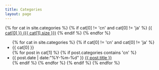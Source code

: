 ```yaml
---
title: Categories
layout: page
---
```


<div id='tag_cloud'>
{% for cat in site.categories %}
    {% if cat[0] != 'cn' and cat[0] != 'ja' %}
        <a href="#{{ cat[0] }}" title="{{ cat[0] }}" rel="{{ cat[1].size }}">{{ cat[0] }} ({{ cat[1].size }})</a>
    {% endif %}
{% endfor %}
</div>

<ul class="listing">
{% for cat in site.categories %}
   {% if cat[0] != 'cn' and cat[0] != 'ja' %}
    <li class="listing-seperator" id="{{ cat[0] }}">{{ cat[0] }}</li>
    {% for post in cat[1] %}
      {% if post.categories contains 'cn' %}
        <li class="listing-item">
        <time datetime="{{ post.date | date:"%Y-%m-%d" }}">{{ post.date | date:"%Y-%m-%d" }}</time>
        <a href="{{ site.url }}{{ post.url }}" title="{{ post.title }}">{{ post.title }}</a>
        </li>
      {% endif %}
    {% endfor %}
  {% endif %}
{% endfor %}
</ul>

<script src="/media/js/jquery.tagcloud.js" type="text/javascript" charset="utf-8"></script> 
<script language="javascript">
$.fn.tagcloud.defaults = {
    size: {start: 1, end: 1, unit: 'em'},
      color: {start: '#f8e0e6', end: '#ff3333'}
};

$(function () {
    $('#tag_cloud a').tagcloud();
});
</script>
